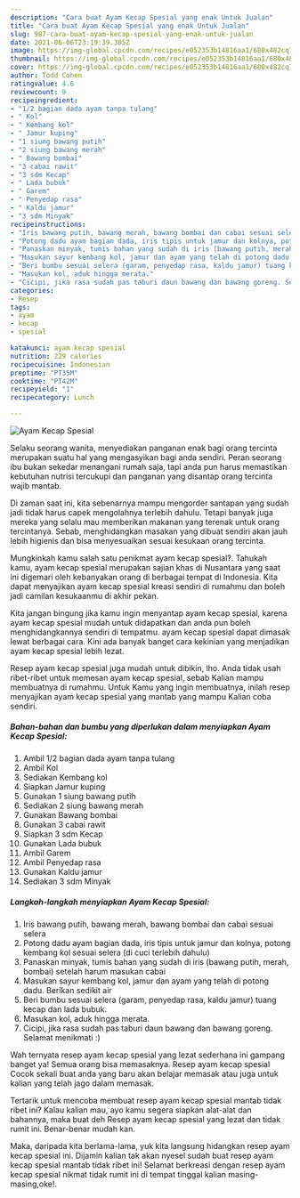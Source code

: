 ```yaml
---
description: "Cara buat Ayam Kecap Spesial yang enak Untuk Jualan"
title: "Cara buat Ayam Kecap Spesial yang enak Untuk Jualan"
slug: 987-cara-buat-ayam-kecap-spesial-yang-enak-untuk-jualan
date: 2021-06-06T23:19:39.305Z
image: https://img-global.cpcdn.com/recipes/e052353b14816aa1/680x482cq70/ayam-kecap-spesial-foto-resep-utama.jpg
thumbnail: https://img-global.cpcdn.com/recipes/e052353b14816aa1/680x482cq70/ayam-kecap-spesial-foto-resep-utama.jpg
cover: https://img-global.cpcdn.com/recipes/e052353b14816aa1/680x482cq70/ayam-kecap-spesial-foto-resep-utama.jpg
author: Todd Cohen
ratingvalue: 4.6
reviewcount: 9
recipeingredient:
- "1/2 bagian dada ayam tanpa tulang"
- " Kol"
- " Kembang kol"
- " Jamur kuping"
- "1 siung bawang putih"
- "2 siung bawang merah"
- " Bawang bombai"
- "3 cabai rawit"
- "3 sdm Kecap"
- " Lada bubuk"
- " Garem"
- " Penyedap rasa"
- " Kaldu jamur"
- "3 sdm Minyak"
recipeinstructions:
- "Iris bawang putih, bawang merah, bawang bombai dan cabai sesuai selera"
- "Potong dadu ayam bagian dada, iris tipis untuk jamur dan kolnya, potong kembang kol sesuai selera (di cuci terlebih dahulu)"
- "Panaskan minyak, tumis bahan yang sudah di iris (bawang putih, merah, bombai) setelah harum masukan cabai"
- "Masukan sayur kembang kol, jamur dan ayam yang telah di potong dadu. Berikan sedikit air"
- "Beri bumbu sesuai selera (garam, penyedap rasa, kaldu jamur) tuang kecap dan lada bubuk."
- "Masukan kol, aduk hingga merata."
- "Cicipi, jika rasa sudah pas taburi daun bawang dan bawang goreng. Selamat menikmati :)"
categories:
- Resep
tags:
- ayam
- kecap
- spesial

katakunci: ayam kecap spesial 
nutrition: 229 calories
recipecuisine: Indonesian
preptime: "PT35M"
cooktime: "PT42M"
recipeyield: "1"
recipecategory: Lunch

---
```



![Ayam Kecap Spesial](https://img-global.cpcdn.com/recipes/e052353b14816aa1/680x482cq70/ayam-kecap-spesial-foto-resep-utama.jpg)

Selaku seorang wanita, menyediakan panganan enak bagi orang tercinta merupakan suatu hal yang mengasyikan bagi anda sendiri. Peran seorang ibu bukan sekedar menangani rumah saja, tapi anda pun harus memastikan kebutuhan nutrisi tercukupi dan panganan yang disantap orang tercinta wajib mantab.

Di zaman  saat ini, kita sebenarnya mampu mengorder santapan yang sudah jadi tidak harus capek mengolahnya terlebih dahulu. Tetapi banyak juga mereka yang selalu mau memberikan makanan yang terenak untuk orang tercintanya. Sebab, menghidangkan masakan yang dibuat sendiri akan jauh lebih higienis dan bisa menyesuaikan sesuai kesukaan orang tercinta. 



Mungkinkah kamu salah satu penikmat ayam kecap spesial?. Tahukah kamu, ayam kecap spesial merupakan sajian khas di Nusantara yang saat ini digemari oleh kebanyakan orang di berbagai tempat di Indonesia. Kita dapat menyajikan ayam kecap spesial kreasi sendiri di rumahmu dan boleh jadi camilan kesukaanmu di akhir pekan.

Kita jangan bingung jika kamu ingin menyantap ayam kecap spesial, karena ayam kecap spesial mudah untuk didapatkan dan anda pun boleh menghidangkannya sendiri di tempatmu. ayam kecap spesial dapat dimasak lewat berbagai cara. Kini ada banyak banget cara kekinian yang menjadikan ayam kecap spesial lebih lezat.

Resep ayam kecap spesial juga mudah untuk dibikin, lho. Anda tidak usah ribet-ribet untuk memesan ayam kecap spesial, sebab Kalian mampu membuatnya di rumahmu. Untuk Kamu yang ingin membuatnya, inilah resep menyajikan ayam kecap spesial yang mantab yang mampu Kalian coba sendiri.

<!--inarticleads1-->

##### Bahan-bahan dan bumbu yang diperlukan dalam menyiapkan Ayam Kecap Spesial:

1. Ambil 1/2 bagian dada ayam tanpa tulang
1. Ambil  Kol
1. Sediakan  Kembang kol
1. Siapkan  Jamur kuping
1. Gunakan 1 siung bawang putih
1. Sediakan 2 siung bawang merah
1. Gunakan  Bawang bombai
1. Gunakan 3 cabai rawit
1. Siapkan 3 sdm Kecap
1. Gunakan  Lada bubuk
1. Ambil  Garem
1. Ambil  Penyedap rasa
1. Gunakan  Kaldu jamur
1. Sediakan 3 sdm Minyak




<!--inarticleads2-->

##### Langkah-langkah menyiapkan Ayam Kecap Spesial:

1. Iris bawang putih, bawang merah, bawang bombai dan cabai sesuai selera
1. Potong dadu ayam bagian dada, iris tipis untuk jamur dan kolnya, potong kembang kol sesuai selera (di cuci terlebih dahulu)
1. Panaskan minyak, tumis bahan yang sudah di iris (bawang putih, merah, bombai) setelah harum masukan cabai
1. Masukan sayur kembang kol, jamur dan ayam yang telah di potong dadu. Berikan sedikit air
1. Beri bumbu sesuai selera (garam, penyedap rasa, kaldu jamur) tuang kecap dan lada bubuk.
1. Masukan kol, aduk hingga merata.
1. Cicipi, jika rasa sudah pas taburi daun bawang dan bawang goreng. Selamat menikmati :)




Wah ternyata resep ayam kecap spesial yang lezat sederhana ini gampang banget ya! Semua orang bisa memasaknya. Resep ayam kecap spesial Cocok sekali buat anda yang baru akan belajar memasak atau juga untuk kalian yang telah jago dalam memasak.

Tertarik untuk mencoba membuat resep ayam kecap spesial mantab tidak ribet ini? Kalau kalian mau, ayo kamu segera siapkan alat-alat dan bahannya, maka buat deh Resep ayam kecap spesial yang lezat dan tidak rumit ini. Benar-benar mudah kan. 

Maka, daripada kita berlama-lama, yuk kita langsung hidangkan resep ayam kecap spesial ini. Dijamin kalian tak akan nyesel sudah buat resep ayam kecap spesial mantab tidak ribet ini! Selamat berkreasi dengan resep ayam kecap spesial nikmat tidak rumit ini di tempat tinggal kalian masing-masing,oke!.

